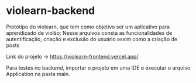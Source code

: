 # violearn-backend

Protótipo do violearn, que tem como objetivo ser um aplicativo para aprendizado de violão;
Nesse arquivos consta as funcionalidades de autentificação, criação e exclusão do usuário assim como a criação de posts

Link do projeto -> https://violearn-frontend.vercel.app/

Para testes no backend, importar o projeto em uma IDE e executar o arquivo Application na pasta main.

